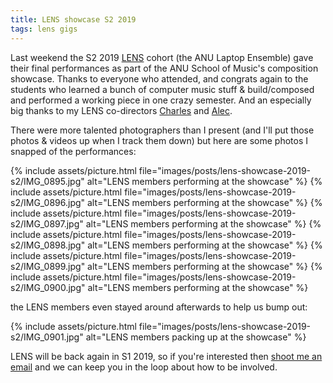 ```yaml
---
title: LENS showcase S2 2019
tags: lens gigs
---
```


Last weekend the S2 2019
[LENS](https://cs.anu.edu.au/code-creativity-culture/lens/) cohort (the ANU
Laptop Ensemble) gave their final performances as part of the ANU School of
Music's composition showcase. Thanks to everyone who attended, and congrats
again to the students who learned a bunch of computer music stuff &
build/composed and performed a working piece in one crazy semester. And an
especially big thanks to my LENS co-directors
[Charles](http://charlesmartin.com.au/) and
[Alec](http://music.cass.anu.edu.au/people/dr-alexander-hunter).

There were more talented photographers than I present (and I'll put those photos
& videos up when I track them down) but here are some photos I snapped of the
performances:

{% include assets/picture.html file="images/posts/lens-showcase-2019-s2/IMG_0895.jpg" alt="LENS members performing at the showcase" %}
{% include assets/picture.html file="images/posts/lens-showcase-2019-s2/IMG_0896.jpg" alt="LENS members performing at the showcase" %}
{% include assets/picture.html file="images/posts/lens-showcase-2019-s2/IMG_0897.jpg" alt="LENS members performing at the showcase" %}
{% include assets/picture.html file="images/posts/lens-showcase-2019-s2/IMG_0898.jpg" alt="LENS members performing at the showcase" %}
{% include assets/picture.html file="images/posts/lens-showcase-2019-s2/IMG_0899.jpg" alt="LENS members performing at the showcase" %}
{% include assets/picture.html file="images/posts/lens-showcase-2019-s2/IMG_0900.jpg" alt="LENS members performing at the showcase" %}

the LENS members even stayed around afterwards to help us bump out:

{% include assets/picture.html file="images/posts/lens-showcase-2019-s2/IMG_0901.jpg" alt="LENS members packing up at the showcase" %}

LENS will be back again in S1 2019, so if you're interested then
[shoot me an email](mailto:ben.swift@anu.edu.au) and we can keep you in the loop
about how to be involved.
